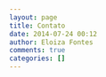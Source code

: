 ```yaml
---
layout: page
title: Contato
date: 2014-07-24 00:12
author: Eloiza Fontes
comments: true
categories: []
---
```


